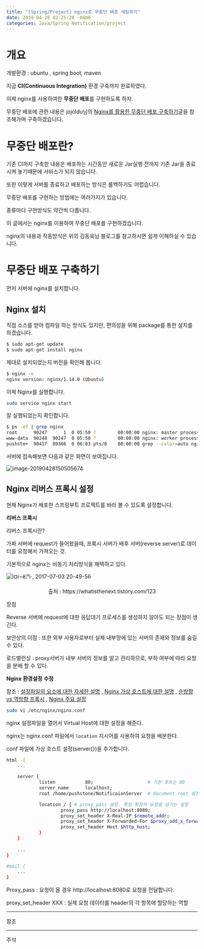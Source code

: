 ```yaml
---
title: "[Spring/Project] nginx로 무중단 배포 세팅하기"
date: 2019-04-28 02:25:28 -0400
categories: Java/Spring Notification/project
---
```




# 개요

개발환경 : ubuntu , spring boot, maven 



지금 **CI(Continuous Integration)** 환경 구축까지 완료하였다. 

이제 nginx를 사용하여한 **무중단 배포**를 구현하도록 하자.



무중단 배포에 관한 내용은 jojoldu님의 [Nginx를 활용한 무중단 배포 구축하기](https://jojoldu.tistory.com/267)글을 참조해가며 구축하겠습니다.



# 무중단 배포란?

기존 CI까지 구축한 내용은 배포하는 시간동안 새로운 Jar실행 전까지 기존 Jar을 종료시켜 놓기때문에 서비스가 되지 않습니다.

또한 이렇게 서버를 종료하고 배포하는 방식은 롤백하기도 어렵습니다.



무중단 배포를 구현하는 방법에는 여러가지가 있습니다. 

종류마다 구현방식도 약간씩 다릅니다.

이 글에서는 nginx를 이용하여 무중단 배포를 구현하겠습니다. 

nginx의 내용과 작동방식은 위의 김동욱님 블로그를 참고하시면 쉽게 이해하실 수 있습니다.



# 무중단 배포 구축하기

먼저 서버에 nginx를 설치합니다.

 

## Nginx 설치

직접 소스를 받아 컴파일 하는 방식도 있지만, 편의성을 위해 package를 통한 설치를 하겠습니다.

```bash
$ sudo apt-get update
$ sudo apt-get install nginx
```

 

제대로 설치되었는지 버전을 확인해 봅니다.

```bash
$ nginx -v
nginx version: nginx/1.14.0 (Ubuntu)
```



이제 Nginx를 실행합니다.

```bash
sudo service nginx start
```



잘 실행되었는지 확인합니다.

```bash
$ ps -ef | grep nginx
root      90247      1  0 05:50 ?        00:00:00 nginx: master process /usr/sbin/nginx -g daemon on; master_process on;
www-data  90248  90247  0 05:50 ?        00:00:00 nginx: worker process
pushsto+  90417  89366  0 06:03 pts/0    00:00:00 grep --color=auto nginx
```



서버에 접속해보면 다음과 같은 화면이 보여집니다.

![image-20190428150505674](/Users/dadadamarine/Desktop/study/blog/dadadamarine.github.io/_posts/assets/images/image-20190428150505674.png)



## Nginx 리버스 프록시 설정

현재 Nginx가 배포한 스프링부트 프로젝트를 바라 볼 수 있도록 설정합니다.



**리버스 프록시**


리버스 프록시란?

가짜 서버에 request가 들어왔을때, 프록시 서버가 배후 서버(reverse server)로 데이터를 요청해서 가져오는 것.

기본적으로 nginx는 비동기 처리방식을 채택하고 있다. 



![ì¤í¬ë¦°ì·, 2017-07-03 20-49-56](http://i.imgur.com/yReDKjj.png)

<center>출처 : https://whatisthenext.tistory.com/123</center>



장점

Reverse 서버에 request에 대한 응답대기 프로세스를 생성하지 않아도 되는 장점이 생긴다. 

보안상의 이점 : 또한 외부 사용자로부터 실제 내부망에 있는 서버의 존재와 정보를 숨길 수 있다. 

로드밸런싱 : proxy서버가 내부 서버의 정보를 알고 관리하므로, 부하 여부에 따라 요청을 분배 할 수 있다.



**Nginx 환경설정 수정**



참조 : [설정파일의 요소에 대한 자세한 설명](<https://whatisthenext.tistory.com/123>) , [Nginx 가상 호스트에 대한 설명](<https://opentutorials.org/module/384/4529>) , [순방향 vs 역방향 프록시](<https://medium.com/sjk5766/nginx-reverse-proxy-%EC%82%AC%EC%9A%A9%ED%95%98%EA%B8%B0-e11e18fcf843>) , [Nginx 주요 설정](<https://sarc.io/index.php/nginx/61-nginx-nginx-conf>)




```bash
sudo vi /etc/nginx/nginx.conf
```

nginx 설정파일을 열어서 Virtual Host에 대한 설정을 해준다.

nginx는 nginx.conf 파일에서 `location` 지시어를 사용하여 요청을 배분한다.



conf 파일에 가상 호스트 설정(server{})을 추가합니다.

```bash
html -{
	...

    server {
            listen           80; 					# 기본 포트는 80
            server_name      localhost;
            root /home/pushstone/NotificaionServer  # document root 설정

            location / { # proxy_pass 설정. 특정 확장자 요청을 넘기는 설정
                    proxy_pass http://localhost:8080;
                    proxy_set_header X-Real-IP $remote_addr;
                    proxy_set_header X-Forwarded-For $proxy_add_x_forwarded_for;
                    proxy_set_header Host $http_host;
            }
    }
    
   	...
}

#mail {
	...
}
```



Proxy_pass : 요청이 올 경우 http://localhost:8080로 요청을 전달합니다.

proxy_set_header XXX : 실제 요청 데이터를 header의 각 항목에 할당하는 역할

















------

참조

------

주석

